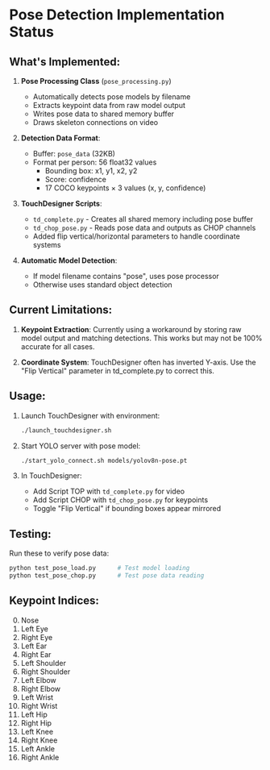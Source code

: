 # Pose Detection Implementation Status

## What's Implemented:

1. **Pose Processing Class** (`pose_processing.py`)
   - Automatically detects pose models by filename
   - Extracts keypoint data from raw model output
   - Writes pose data to shared memory buffer
   - Draws skeleton connections on video

2. **Detection Data Format**:
   - Buffer: `pose_data` (32KB)
   - Format per person: 56 float32 values
     - Bounding box: x1, y1, x2, y2
     - Score: confidence
     - 17 COCO keypoints × 3 values (x, y, confidence)

3. **TouchDesigner Scripts**:
   - `td_complete.py` - Creates all shared memory including pose buffer
   - `td_chop_pose.py` - Reads pose data and outputs as CHOP channels
   - Added flip vertical/horizontal parameters to handle coordinate systems

4. **Automatic Model Detection**:
   - If model filename contains "pose", uses pose processor
   - Otherwise uses standard object detection

## Current Limitations:

1. **Keypoint Extraction**: Currently using a workaround by storing raw model output and matching detections. This works but may not be 100% accurate for all cases.

2. **Coordinate System**: TouchDesigner often has inverted Y-axis. Use the "Flip Vertical" parameter in td_complete.py to correct this.

## Usage:

1. Launch TouchDesigner with environment:
   ```bash
   ./launch_touchdesigner.sh
   ```

2. Start YOLO server with pose model:
   ```bash
   ./start_yolo_connect.sh models/yolov8n-pose.pt
   ```

3. In TouchDesigner:
   - Add Script TOP with `td_complete.py` for video
   - Add Script CHOP with `td_chop_pose.py` for keypoints
   - Toggle "Flip Vertical" if bounding boxes appear mirrored

## Testing:

Run these to verify pose data:
```bash
python test_pose_load.py      # Test model loading
python test_pose_chop.py      # Test pose data reading
```

## Keypoint Indices:
0. Nose
1. Left Eye
2. Right Eye
3. Left Ear
4. Right Ear
5. Left Shoulder
6. Right Shoulder
7. Left Elbow
8. Right Elbow
9. Left Wrist
10. Right Wrist
11. Left Hip
12. Right Hip
13. Left Knee
14. Right Knee
15. Left Ankle
16. Right Ankle